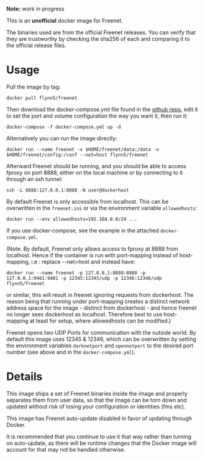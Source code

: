 **Note:** work in progress

This is an **unofficial** docker image for Freenet.

The binaries used are from the official Freenet releases. You can verify that
they are trustworthy by checking the sha256 of each and comparing it to the official
release files.

Usage
=====

Pull the image by tag:

    docker pull flynn5/freenet

Then download the docker-compose.yml file found in the [github repo](https://github.com/flynn5/docker-freenet), edit it
to set the port and volume configuration the way you want it, then run it:

    docker-compose -f docker-compose.yml up -d

Alternatively you can run the image directly:

    docker run --name freenet -v $HOME/freenet/data:/data -v $HOME/freenet/config:/conf --net=host flynn5/freenet

Afterward Freenet should be running, and you should be able to access fproxy on port
8888, either on the local machine or by connecting to it through an ssh tunnel:

    ssh -L 8888:127.0.0.1:8888 -N user@dockerhost

By default Freenet is only accessible from localhost. This can be overwritten in
the `freenet.ini` or via the environment variable `allowedhosts`:

    docker run --env allowedhosts=192.168.0.0/24 ...

If you use docker-compose, see the example in the attached `docker-compose.yml`.

(Note. By default, Freenet only allows access to fproxy at 8888 from localhost.  Hence if the container is run with port-mapping instead of host-mapping, i.e : replace --net=host and instead have:

    docker run --name freenet -p 127.0.0.1:8888:8888 -p 127.0.0.1:9481:9481 -p 12345:12345/udp -p 12346:12346/udp  flynn5/freenet
    
or similar, this will result in freenet ignoring requests from dockerhost.  The reason being that running under port-mapping creates a distinct network address space for the image - distinct from dockerhost - and hence freenet no longer sees dockerhost as localhost.  Therefore best to use host-mapping at least for setup, where allowedhosts can be modified.)

Freenet opens two UDP Ports for communication with the outside world. By default this image uses 12345 & 12346, which can be overwritten by setting
the environment variables `darknetport` and `opennetport` to the desired port number (see above and in the `docker-compose.yml`).


Details
=====

This image ships a set of Freenet binaries inside the image and properly separates
them from user data, so that the image can be torn down and updated without risk
of losing your configuration or identities (fms etc).

This image has Freenet auto-update disabled in favor of updating through Docker.

It is recommended that you continue to use it that way rather than turning on auto-update,
as there will be runtime changes that the Docker image will account for that may not be
handled otherwise.
